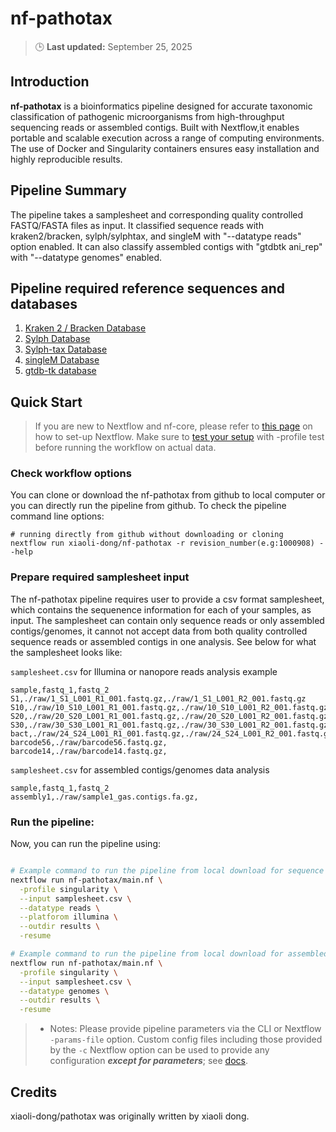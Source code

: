 # nf-pathotax
> 🕒 **Last updated:** September 25, 2025

## Introduction

**nf-pathotax** is a bioinformatics pipeline designed for accurate taxonomic classification of pathogenic microorganisms from high-throughput sequencing reads or assembled contigs. Built with Nextflow,it enables portable and scalable execution across a range of computing environments. The use of Docker and Singularity containers ensures easy installation and highly reproducible results.

## Pipeline Summary
The pipeline takes a samplesheet and corresponding quality controlled FASTQ/FASTA files as input. It classified sequence reads with kraken2/bracken, sylph/sylphtax, and singleM with "--datatype reads" option enabled. It can also classify assembled contigs with "gtdbtk ani_rep" with "--datatype genomes" enabled. 

## Pipeline required reference sequences and databases
1. [Kraken 2 / Bracken Database](https://benlangmead.github.io/aws-indexes/k2)
2. [Sylph Database](https://sylph-docs.github.io/pre%E2%80%90built-databases/)
3. [Sylph-tax Database](https://sylph-docs.github.io/sylph-tax/)
4. [singleM Database](https://wwood.github.io/singlem/tools/data)
5. [gtdb-tk database](https://ecogenomics.github.io/GTDBTk/installing/index.html)


## Quick Start
>If you are new to Nextflow and nf-core, please refer to [this page](https://nf-co.re/docs/usage/installation) on how to set-up Nextflow. Make sure to [test your setup](https://nf-co.re/docs/usage/introduction#how-to-run-a-pipeline) with -profile test before running the workflow on actual data.

### Check workflow options
You can clone or download the nf-pathotax from github to local computer or you can directly run the pipeline from github. To check the pipeline command line options:

```{r df-drop-ok, class.source="bg-success"}
# running directly from github without downloading or cloning
nextflow run xiaoli-dong/nf-pathotax -r revision_number(e.g:1000908) --help
```
### Prepare required samplesheet input
The nf-pathotax pipeline requires user to provide a csv format samplesheet, which contains the sequenence information for each of your samples, as input. The samplesheet can contain only sequence reads or only assembled contigs/genomes, it cannot not accept data from both quality controlled sequence reads or assembled contigs in one analysis. See below for what the samplesheet looks like:

`samplesheet.csv` for Illumina or nanopore reads analysis example
```
sample,fastq_1,fastq_2
S1,./raw/1_S1_L001_R1_001.fastq.gz,./raw/1_S1_L001_R2_001.fastq.gz
S10,./raw/10_S10_L001_R1_001.fastq.gz,./raw/10_S10_L001_R2_001.fastq.gz
S20,./raw/20_S20_L001_R1_001.fastq.gz,./raw/20_S20_L001_R2_001.fastq.gz
S30,./raw/30_S30_L001_R1_001.fastq.gz,./raw/30_S30_L001_R2_001.fastq.gz
bact,./raw/24_S24_L001_R1_001.fastq.gz,./raw/24_S24_L001_R2_001.fastq.gz
barcode56,./raw/barcode56.fastq.gz,
barcode14,./raw/barcode14.fastq.gz,
```

`samplesheet.csv` for assembled contigs/genomes data analysis
```
sample,fastq_1,fastq_2
assembly1,./raw/sample1_gas.contigs.fa.gz,
```

### Run the pipeline:
Now, you can run the pipeline using:

<!-- TODO nf-core: update the following command to include all required parameters for a minimal example -->

```bash

# Example command to run the pipeline from local download for sequence reads
nextflow run nf-pathotax/main.nf \
  -profile singularity \
  --input samplesheet.csv \
  --datatype reads \
  --platforom illumina \
  --outdir results \
  -resume

# Example command to run the pipeline from local download for assembled contigs
nextflow run nf-pathotax/main.nf \
  -profile singularity \
  --input samplesheet.csv \
  --datatype genomes \
  --outdir results \
  -resume
```

>* Notes: Please provide pipeline parameters via the CLI or Nextflow `-params-file` option. Custom config files including those provided by the `-c` Nextflow option can be used to provide any configuration _**except for parameters**_; see [docs](https://nf-co.re/docs/usage/getting_started/configuration#custom-configuration-files).


## Credits

xiaoli-dong/pathotax was originally written by xiaoli dong.


